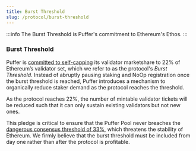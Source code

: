 ```yaml
---
title: Burst Threshold
slug: /protocol/burst-threshold
---
```


:::info
The Burst Threshold is Puffer's commitment to Ethereum's Ethos.
:::


### Burst Threshold

Puffer is [committed to self-capping](https://twitter.com/puffer_finance/status/1697817894900711700?s=20) its validator marketshare to 22% of Ethereum’s validator set, which we refer to as the protocol's *Burst Threshold*. Instead of abruptly pausing staking and NoOp registration once the burst threshold is reached, Puffer introduces a mechanism to organically reduce staker demand as the protocol reaches the threshold.

As the protocol reaches 22%, the number of mintable validator tickets will be reduced such that it can only sustain existing validators but not new ones. 

This pledge is critical to ensure that the Puffer Pool never breaches the [dangerous consensus threshold of 33%](https://twitter.com/dannyryan/status/1688644951230267392?s=46&t=bsdBaPIHlTHEWDDdVUJW4g), which threatens the stability of Ethereum. We firmly believe that the burst threshold must be included from day one rather than after the protocol is profitable.